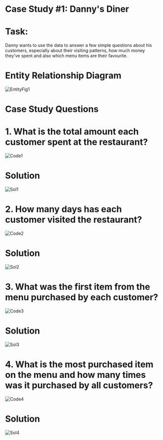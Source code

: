 # Case Study #1: Danny's Diner

# Task: 
Danny wants to use the data to answer a few simple questions about his customers, 
especially about their visiting patterns, how much money they’ve spent and also which menu items are their favourite.

# Entity Relationship Diagram
![EntityFig1](https://user-images.githubusercontent.com/70010985/181072638-629b8502-f9cb-4cbb-ab47-ce43aad6048a.JPG)

# Case Study Questions

# 1. What is the total amount each customer spent at the restaurant?
![Code1](https://user-images.githubusercontent.com/70010985/181075080-3ae88880-84e7-4b34-92b9-5ee004066b12.JPG)

# Solution
![Sol1](https://user-images.githubusercontent.com/70010985/181074047-15f63427-17f5-4816-978c-2a70e304d905.JPG)

# 2. How many days has each customer visited the restaurant?
![Code2](https://user-images.githubusercontent.com/70010985/181076580-7e43de7a-cff8-45af-b3b8-f314d3001813.JPG)

# Solution
![Sol2](https://user-images.githubusercontent.com/70010985/181075210-4d93587c-2923-47b0-a6ea-70acc2d17ddf.JPG)

# 3. What was the first item from the menu purchased by each customer?
![Code3](https://user-images.githubusercontent.com/70010985/181076826-4c834cb3-be44-4a7d-8039-0fa6d396051b.JPG)

# Solution
![Sol3](https://user-images.githubusercontent.com/70010985/181076916-a612851f-f56b-412f-9927-24be0efb53d5.JPG)

# 4. What is the most purchased item on the menu and how many times was it purchased by all customers?
![Code4](https://user-images.githubusercontent.com/70010985/181077287-be4899e9-4178-4bb8-b103-98817ec3d131.JPG)

# Solution
![Sol4](https://user-images.githubusercontent.com/70010985/181077436-f185b167-af49-46d4-9593-4722cc052443.JPG)
